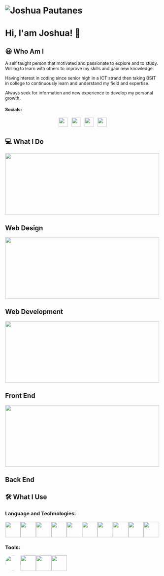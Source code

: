 
# ![Joshua Pautanes](https://raw.githubusercontent.com/joshuap16/joshuap16/main/icon-images/heading.jpg)

# Hi, I'am Joshua! 👋



## 😃 Who Am I
A self taught person that motivated and passionate to explore and to study.
Willing to learn with others to improve my skills and gain new knowledge. 

Havinginterest in coding since senior high in a ICT strand then taking BSIT in college to
continuously learn and understand my field and expertise. 

Always seek for information and new experience to develop my personal growth.

#### Socials:
<p align='center'>
<a href="https://www.facebook.com/joshjoshuap1/"><img height="30" src="https://raw.githubusercontent.com/joshuap16/joshuap16/main/icon-images/Facebook-logo.png"></a>&nbsp;&nbsp;
<a href="https://www.instagram.com/joshjoshuap_/"><img height="30" src="https://raw.githubusercontent.com/joshuap16/joshuap16/main/icon-images/instagram.png"></a>&nbsp;&nbsp;
<a href="https://twitter.com/JoshJoshuaP_"><img height="30" src="https://raw.githubusercontent.com/joshuap16/joshuap16/main/icon-images/twitter.png"></a>&nbsp;&nbsp;
<a href="https://www.linkedin.com/in/joshuapautanes/"><img height="30" src="https://raw.githubusercontent.com/joshuap16/joshuap16/main/icon-images/174857.png"></a>
</p>

## 💻 What I Do
<img height="200" width="500" src="https://github.com/joshuap16/joshuap16/blob/main/icon-images/web-design.jpg?raw=true"> 
<h2> Web Design </h2>

<img height="200" width="500" src="https://github.com/joshuap16/joshuap16/blob/main/icon-images/web-dev.png?raw=true">  
<h2> Web Development </h2>

<img height="200" width="500" src="https://github.com/joshuap16/joshuap16/blob/main/icon-images/frontend.png?raw=true">
<h2> Front End </h2>

<img height="200" width="500" src="https://github.com/joshuap16/joshuap16/blob/main/icon-images/backend.png?raw=true">
<h2> Back End </h2>


## 🛠 What I Use
### Language and Technologies:
<img height="50" width="50" src="https://raw.githubusercontent.com/joshuap16/joshuap16/main/icon-images/html.png"><img height="50" width="50" src="https://github.com/joshuap16/joshuap16/blob/main/icon-images/css.png?raw=true"><img height="50" width="50" src="https://github.com/joshuap16/joshuap16/blob/main/icon-images/javascript.png?raw=true"><img height="50" width="50" src="https://github.com/joshuap16/joshuap16/blob/main/icon-images/php.png?raw=true"><img height="50" width="50" src="https://github.com/joshuap16/joshuap16/blob/main/icon-images/nodejs.png?raw=true"><img height="50" width="50" src="https://github.com/joshuap16/joshuap16/blob/main/icon-images/express.png?raw=true"><img height="50" width="50" src="https://github.com/joshuap16/joshuap16/blob/main/icon-images/react.png?raw=true"><img height="50" width="50" src="https://github.com/joshuap16/joshuap16/blob/main/icon-images/laravel.png?raw=true"><img height="50" width="50" src="https://github.com/joshuap16/joshuap16/blob/main/icon-images/mongodb.png?raw=true"><img height="50" width="50" src="https://github.com/joshuap16/joshuap16/blob/main/icon-images/mysql.png?raw=true">


### Tools:
<img style="border-radius:100%;" height="50" width="50" src="https://github.com/joshuap16/joshuap16/blob/main/icon-images/vscode.jfif"><img height="50" width="50" src="https://github.com/joshuap16/joshuap16/blob/main/icon-images/bash.png?raw=true"><img height="50" width="50" src="https://github.com/joshuap16/joshuap16/blob/main/icon-images/git.png?raw=true"><img height="50" width="50" src="https://github.com/joshuap16/joshuap16/blob/main/icon-images/vscode.png?raw=true">
